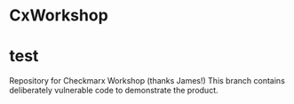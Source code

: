 # CxWorkshop
# test

Repository for Checkmarx Workshop (thanks James!)
This branch contains deliberately vulnerable code to demonstrate the product.

